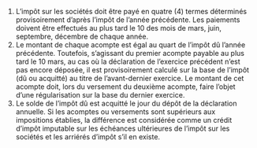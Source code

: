 1) L’impôt sur les sociétés doit être payé en quatre (4) termes déterminés provisoirement d’après l’impôt de l’année précédente.
Les paiements doivent être effectués au plus tard le 10 des mois de mars, juin, septembre, décembre de chaque année.
2) Le  montant  de  chaque  acompte  est  égal  au  quart  de  l’impôt  dû  l’année
précédente.
Toutefois, s’agissant du premier acompte payable au plus tard le 10 mars, au cas où la déclaration de l’exercice précédent n’est pas encore déposée, il est provisoirement calculé sur la base de l’impôt (dû ou acquitté) au titre de l’avant-dernier exercice. Le montant de cet acompte doit, lors du versement du deuxième acompte, faire l’objet d’une régularisation sur la base du dernier exercice.
3) Le solde de l’impôt dû est acquitté le jour du dépôt de la déclaration annuelle.
Si les acomptes ou versements sont supérieurs aux impositions établies, la différence est considérée comme un crédit d’impôt imputable sur les échéances ultérieures de l’impôt sur les sociétés et les arriérés d’impôt s’il en existe.